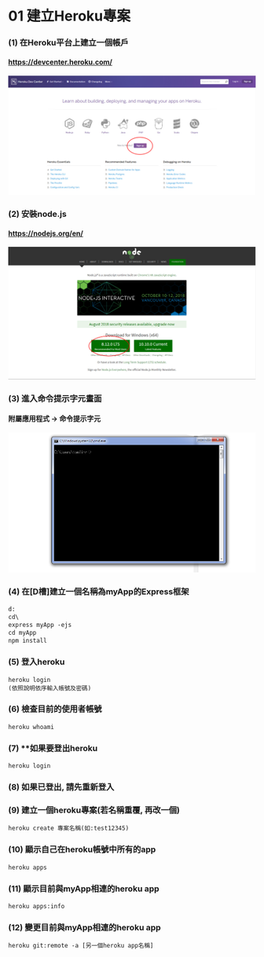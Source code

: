 # 01 建立Heroku專案



### (1) 在Heroku平台上建立一個帳戶

#### https://devcenter.heroku.com/
![GitHub Logo](/imgs/1-1.jpg)


### (2) 安裝node.js

#### https://nodejs.org/en/
![GitHub Logo](/imgs/1-2.jpg)


### (3) 進入命令提示字元畫面

#### 附屬應用程式 -> 命令提示字元
![GitHub Logo](/imgs/1-3.jpg)


### (4) 在[D槽]建立一個名稱為myApp的Express框架
```
d:
cd\
express myApp -ejs
cd myApp
npm install
```


### (5) 登入heroku
```
heroku login
(依照說明依序輸入帳號及密碼)
```


### (6) 檢查目前的使用者帳號
```
heroku whoami
```


### (7) **如果要登出heroku
```
heroku login
```


### (8) 如果已登出, 請先重新登入


### (9) 建立一個heroku專案(若名稱重覆, 再改一個)
```
heroku create 專案名稱(如:test12345)
```


### (10) 顯示自己在heroku帳號中所有的app
```
heroku apps
```


### (11) 顯示目前與myApp相連的heroku app
```
heroku apps:info
```


### (12) 變更目前與myApp相連的heroku app
```
heroku git:remote -a [另一個heroku app名稱]
```
